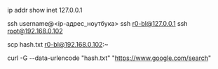 ip addr show
	inet 127.0.0.1

ssh username@<ip-адрес_ноутбука>
ssh r0-bl@127.0.0.1
ssh root@192.168.0.102

scp hash.txt r0-bl@192.168.0.102:~

curl -G --data-urlencode "hash.txt" "https://www.google.com/search"
